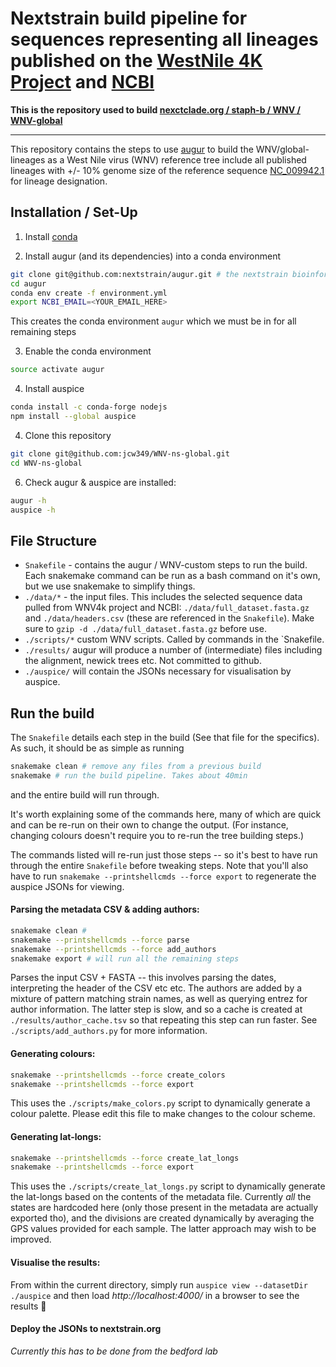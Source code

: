 # Nextstrain build pipeline for sequences representing all lineages published on the [WestNile 4K Project](https://westnile4k.org/) and [NCBI](https://www.ncbi.nlm.nih.gov/datasets/taxonomy/11082/)

**This is the repository used to build [nexctclade.org / staph-b / WNV / WNV-global ](https://clades.nextstrain.org/)**

---

This repository contains the steps to use [augur](https://docs.nextstrain.org/projects/augur/en/stable/index.html) to build the WNV/global-lineages as a West Nile virus (WNV) reference tree include all published lineages with +/- 10% genome size of the reference sequence [NC_009942.1](https://www.ncbi.nlm.nih.gov/nuccore/NC_009942.1/) for lineage designation.

## Installation / Set-Up

1. Install [conda](https://conda.io/docs/user-guide/install/index.html)

2. Install augur (and its dependencies) into a conda environment
```bash
git clone git@github.com:nextstrain/augur.git # the nextstrain bioinformatics toolkit
cd augur
conda env create -f environment.yml
export NCBI_EMAIL=<YOUR_EMAIL_HERE>
```
This creates the conda environment `augur` which we must be in for all remaining steps

3. Enable the conda environment
```bash
source activate augur
```

4. Install auspice
```bash
conda install -c conda-forge nodejs
npm install --global auspice
```

4. Clone this repository
```bash
git clone git@github.com:jcw349/WNV-ns-global.git
cd WNV-ns-global
```

6. Check augur & auspice are installed:
```bash
augur -h
auspice -h
```

## File Structure
* `Snakefile` - contains the augur / WNV-custom steps to run the build. Each snakemake command can be run as a bash command on it's own, but we use snakemake to simplify things.
* `./data/*` - the input files. This includes the selected sequence data pulled from WNV4k project and NCBI: `./data/full_dataset.fasta.gz` and `./data/headers.csv` (these are referenced in the `Snakefile`). Make sure to `gzip -d ./data/full_dataset.fasta.gz` before use.
* `./scripts/*` custom WNV scripts. Called by commands in the `Snakefile.
* `./results/` augur will produce a number of (intermediate) files including the alignment, newick trees etc. Not committed to github.
* `./auspice/` will contain the JSONs necessary for visualisation by auspice.


## Run the build
The `Snakefile` details each step in the build (See that file for the specifics).
As such, it should be as simple as running
```bash
snakemake clean # remove any files from a previous build
snakemake # run the build pipeline. Takes about 40min
```
and the entire build will run through.


It's worth explaining some of the commands here, many of which are quick and can be re-run on their own to change the output. (For instance, changing colours doesn't require you to re-run the tree building steps.)

The commands listed will re-run just those steps -- so it's best to have run through the entire `Snakefile` before tweaking steps. Note that you'll also have to run `snakemake --printshellcmds --force export` to regenerate the auspice JSONs for viewing.

#### Parsing the metadata CSV & adding authors:
```bash
snakemake clean #
snakemake --printshellcmds --force parse
snakemake --printshellcmds --force add_authors
snakemake export # will run all the remaining steps
```
Parses the input CSV + FASTA -- this involves parsing the dates, interpreting the header of the CSV etc etc.
The authors are added by a mixture of pattern matching strain names, as well as querying entrez for author information.
The latter step is slow, and so a cache is created at `./results/author_cache.tsv` so that repeating this step can run faster.
See `./scripts/add_authors.py` for more information.

#### Generating colours:
```bash
snakemake --printshellcmds --force create_colors
snakemake --printshellcmds --force export
```
This uses the `./scripts/make_colors.py` script to dynamically generate a colour palette. 
Please edit this file to make changes to the colour scheme.


#### Generating lat-longs:
```bash
snakemake --printshellcmds --force create_lat_longs
snakemake --printshellcmds --force export
```
This uses the `./scripts/create_lat_longs.py` script to dynamically generate the lat-longs based on the contents of the metadata file.
Currently _all_ the states are hardcoded here (only those present in the metadata are actually exported tho), and the divisions are created dynamically by averaging the GPS values provided for each sample. The latter approach may wish to be improved.



#### Visualise the results:
From within the current directory, simply run `auspice view --datasetDir ./auspice` and then load *http://localhost:4000/* in a browser to see the results :tada:


#### Deploy the JSONs to nextstrain.org
_Currently this has to be done from the bedford lab_
